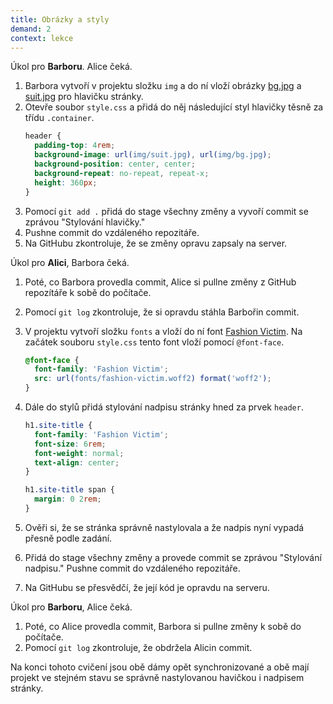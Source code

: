 ```yaml
---
title: Obrázky a styly
demand: 2
context: lekce
---
```


Úkol pro **Barboru**. Alice čeká.

1. Barbora vytvoří v projektu složku `img` a do ní vloží obrázky [bg.jpg](assets/bg.jpg) a [suit.jpg](assets/suit.jpg) pro hlavičku stránky.
1. Otevře soubor `style.css` a přidá do něj následující styl hlavičky těsně za třídu `.container`.
   ```css
   header {
     padding-top: 4rem;
     background-image: url(img/suit.jpg), url(img/bg.jpg);
     background-position: center, center;
     background-repeat: no-repeat, repeat-x;
     height: 360px;
   }
   ```
1. Pomocí `git add .` přidá do stage všechny změny a vyvoří commit se zprávou "Stylování hlavičky."
1. Pushne commit do vzdáleného repozitáře.
1. Na GitHubu zkontroluje, že se změny opravu zapsaly na server.

Úkol pro **Alici**, Barbora čeká.

1. Poté, co Barbora provedla commit, Alice si pullne změny z GitHub repozítáře k sobě do počítače.
1. Pomocí `git log` zkontroluje, že si opravdu stáhla Barbořin commit.
1. V projektu vytvoří složku `fonts` a vloží do ní font [Fashion Victim](assets/fashion-victim.woff2). Na začátek souboru `style.css` tento font vloží pomocí `@font-face`.
   ```css
   @font-face {
     font-family: 'Fashion Victim';
     src: url(fonts/fashion-victim.woff2) format('woff2');
   }
   ```
1. Dále do stylů přidá stylování nadpisu stránky hned za prvek `header`.

   ```css
   h1.site-title {
     font-family: 'Fashion Victim';
     font-size: 6rem;
     font-weight: normal;
     text-align: center;
   }

   h1.site-title span {
     margin: 0 2rem;
   }
   ```

1. Ověři si, že se stránka správně nastylovala a že nadpis nyní vypadá přesně podle zadání.
1. Přidá do stage všechny změny a provede commit se zprávou "Stylování nadpisu." Pushne commit do vzdáleného repozitáře.
1. Na GitHubu se přesvědčí, že její kód je opravdu na serveru.

Úkol pro **Barboru**, Alice čeká.

1. Poté, co Alice provedla commit, Barbora si pullne změny k sobě do počítače.
1. Pomocí `git log` zkontroluje, že obdržela Alicin commit.

Na konci tohoto cvičení jsou obě dámy opět synchronizované a obě mají projekt ve stejném stavu se správně nastylovanou havičkou i nadpisem stránky.
